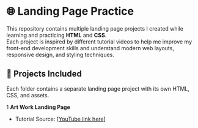 # 🌐 Landing Page Practice

This repository contains multiple landing page projects I created while learning and practicing **HTML** and **CSS**.  
Each project is inspired by different tutorial videos to help me improve my front-end development skills and understand modern web layouts, responsive design, and styling techniques.

## 🧩 Projects Included
Each folder contains a separate landing page project with its own HTML, CSS, and assets.

1 **Art Work Landing Page**
   - Tutorial Source: [[YouTube link here](https://youtu.be/3fxxRHV8Jfk?si=NKbmBennHlouZJsU)]
